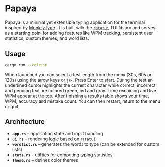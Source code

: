 # Papaya

Papaya is a minimal yet extensible typing application for the terminal inspired by [MonkeyType](https://monkeytype.com/). It is built with the [`ratatui`](https://crates.io/crates/ratatui) TUI library and serves as a starting point for adding features like WPM tracking, persistent user statistics, custom themes, and word lists.

## Usage

```bash
cargo run --release
```

When launched you can select a test length from the menu (30s, 60s or 120s) using
the arrow keys or `j`/`k`. Press Enter to start. During the test an underlined
cursor highlights the current character while correct, incorrect and pending
text are colored green, red and gray. Time remaining and live WPM appear at the
top. After finishing a results table shows your time, WPM, accuracy and mistake
count. You can then restart, return to the menu or quit.

## Architecture

- **`app.rs`** – application state and input handling
- **`ui.rs`** – rendering logic based on `ratatui`
- **`wordlist.rs`** – generates the words to type (can be extended for custom lists)
- **`stats.rs`** – utilities for computing typing statistics
- **`theme.rs`** – defines color themes